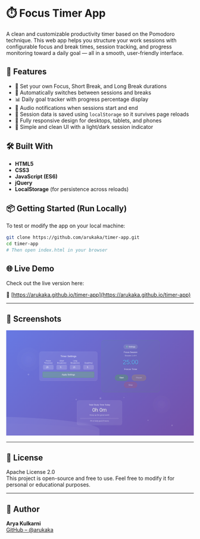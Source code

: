 # ⏱️ Focus Timer App

A clean and customizable productivity timer based on the Pomodoro technique. This web app helps you structure your work sessions with configurable focus and break times, session tracking, and progress monitoring toward a daily goal — all in a smooth, user-friendly interface.

## 🚀 Features

- 🎯 Set your own Focus, Short Break, and Long Break durations
- 🔁 Automatically switches between sessions and breaks
- 📊 Daily goal tracker with progress percentage display
- 🔔 Audio notifications when sessions start and end
- 💾 Session data is saved using `localStorage` so it survives page reloads
- 📱 Fully responsive design for desktops, tablets, and phones
- 🎨 Simple and clean UI with a light/dark session indicator

## 🛠️ Built With

- **HTML5**
- **CSS3**
- **JavaScript (ES6)**
- **jQuery**
- **LocalStorage** (for persistence across reloads)

## 📦 Getting Started (Run Locally)

To test or modify the app on your local machine:

```bash
git clone https://github.com/arukaka/timer-app.git
cd timer-app
# Then open index.html in your browser
```
## 🌐 Live Demo

Check out the live version here:

🔗 [https://arukaka.github.io/timer-app](https://arukaka.github.io/timer-app)

<!-- Update the above link after GitHub Pages is set up -->

---

## 📸 Screenshots

![Main Timer Screen](./assets/screenshot-main.png)

---

## 📄 License

Apache License 2.0  
This project is open-source and free to use. Feel free to modify it for personal or educational purposes.

---

## 🙌 Author

**Arya Kulkarni**  
[GitHub – @arukaka](https://github.com/arukaka)